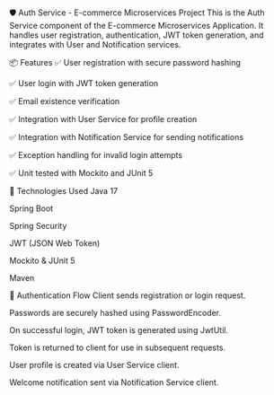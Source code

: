 🛡️ Auth Service - E-commerce Microservices Project
This is the Auth Service component of the E-commerce Microservices Application. It handles user registration, authentication, JWT token generation, and integrates with User and Notification services.


📦 Features
✅ User registration with secure password hashing

✅ User login with JWT token generation

✅ Email existence verification

✅ Integration with User Service for profile creation

✅ Integration with Notification Service for sending notifications

✅ Exception handling for invalid login attempts

✅ Unit tested with Mockito and JUnit 5



🧱 Technologies Used
Java 17

Spring Boot

Spring Security

JWT (JSON Web Token)

Mockito & JUnit 5

Maven


🔐 Authentication Flow
Client sends registration or login request.

Passwords are securely hashed using PasswordEncoder.

On successful login, JWT token is generated using JwtUtil.

Token is returned to client for use in subsequent requests.

User profile is created via User Service client.

Welcome notification sent via Notification Service client.

